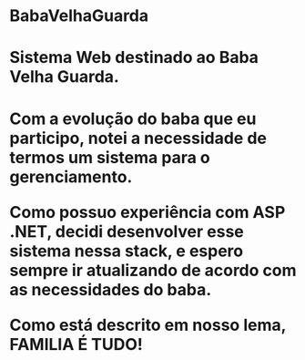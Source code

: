 # BabaVelhaGuarda
<h1>Sistema Web destinado ao Baba Velha Guarda.<h1>
<p>Com a evolução do baba que eu participo, notei a necessidade de termos um sistema para o gerenciamento.</p>
<p>Como possuo experiência com ASP .NET, decidi desenvolver esse sistema nessa stack, e espero sempre ir atualizando de acordo com as necessidades do baba. </p>
 
 <strong>Como está descrito em nosso lema, FAMILIA É TUDO! </strong>
 
